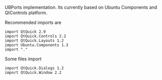 UBPorts implementation. Its currently based on Ubuntu Components and
QtControls platform.

Recommended imports are

```
import QtQuick 2.9
import QtQuick.Controls 2.2
import QtQuick.Layouts 1.2
import Ubuntu.Components 1.3
import "."
```

Some files import

```
import QtQuick.Dialogs 1.2
import QtQuick.Window 2.2
```

